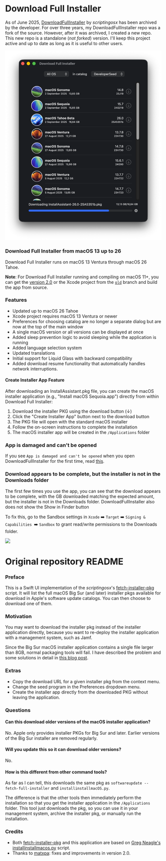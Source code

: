 # Download Full Installer

As of June 2025, [DownloadFullInstaller](https://github.com/scriptingosx/DownloadFullInstaller) by <em>scriptingosx</em> has been archived by the developer. For over three years, my DownloadFullInstaller repo was a fork of the source. However, after it was archived, I created a new repo. This new repo is a standalone (<em>not forked</em>) version. I'll keep this project active and up to date as long as it is useful to other users.

<img src="Images/DownloadFullInstaller.png" width="700px">

### Download Full Installer from macOS 13 up to 26 

Download Full Installer runs on macOS 13 Ventura through macOS 26 Tahoe.

**Note**: For Download Full Installer running and compiling on macOS 11+, you can get the [version 2.0](https://github.com/perez987/DownloadFullInstaller/releases/tag/2.0-123) or the Xcode project from the [`old`](https://github.com/perez987/DownloadFullInstaller/tree/old) branch and build the app from source.

### Features

- Updated up to macOS 26 Tahoe
- Xcode project requires macOS 13 Ventura or newer
- Preferences for choosing catalog are no longer a separate dialog but are now at the top of the main window
- A single macOS version or all versions can be displayed at once
- Added sleep prevention logic to avoid sleeping while the application is running
- Added language selection system
- Updated translations
- Initial support for Liquid Glass with backward compatibility
- Added download resume functionality that automatically handles network interruptions.

#### Create Installer App Feature

After downloading an InstallAssistant.pkg file, you can create the macOS installer application (e.g., "Install macOS Sequoia.app") directly from within Download Full Installer:

1. Download the installer PKG using the download button (↓)
2. Click the "Create Installer App" button next to the download button
3. The PKG file will open with the standard macOS installer
4. Follow the on-screen instructions to complete the installation
5. The macOS installer app will be created in the `/Applications` folder

### App is damaged and can't be opened

If you see `App is damaged and can't be opened` when you open DownloadFullInstaller for the first time, read [this](App-damaged.md).

### Download appears to be complete, but the installer is not in the Downloads folder

The first few times you use the app, you can see that the download appears to be complete, with the GB downloaded matching the expected amount, but the installer is not in the Downloads folder. DownloadFullInstaller also does not show the Show in Finder button

To fix this, go to the Sandbox settings in `Xcode` ➡️ `Target` ➡️ `Signing & Capabilities `➡️ `Sandbox` to grant read/write permissions to the Downloads folder.

<img src="Images/Sandbox.png" width="550">

# Original repository README

### Preface

This is a Swift UI implementation of the *scriptingosx*'s [fetch-installer-pkg](https://github.com/scriptingosx/fetch-installer-pkg) script. It will list the full macOS Big Sur (and later) installer pkgs available for download in Apple's software update catalogs. You can then choose to download one of them.

### Motivation

You may want to download the installer pkg instead of the installer application directly, because you want to re-deploy the installer application with a management system, such as Jamf. 

Since the Big Sur macOS installer application contains a single file larger than 8GB, normal packaging tools will fail. I have described the problem and some solutions in detail in [this blog post](https://scriptingosx.com/2020/11/deploying-the-big-sur-installer-application/).

### Extras

- Copy the download URL for a given installer pkg from the context menu.
- Change the seed program in the Preferences dropdown menu.
- Create the installer app directly from the downloaded PKG without leaving the application.

### Questions

#### Can this download older versions of the macOS installer application?

No. Apple only provides installer PKGs for Big Sur and later. Earlier versions of the Big Sur installer are removed regularly.

#### Will you update this so it can download older versions?

No.

#### How is this different from other command tools?

As far as I can tell, this downloads the same pkg as `softwareupdate --fetch-full-installer` and `installinstallmacOS.py`.

The difference is that the other tools then immediately perform the installation so that you get the installer application in the `/Applications` folder. This tool just downloads the pkg, so you can use it in your management system, archive the installer pkg, or manually run the installation.

<!-- Commented as obsolete
#### Skip sleep while downloading the installer

> **Note**: In August 2025, this has been superseded by Swift code integrated into the app.

Download Full Installer does not prevent the system from going to sleep while an installer is being downloaded. You can prevent this with the `caffeinate` command:

- open Terminal
- type `top | grep "Download"`
- stop `top` with Ctrl + C
- the output shows at the beginning of each line the PID of Download Full Installer
- type `caffeinate -w PID`(where PID is a number)
- sleep is blocked until Download Full Installer is closed.

``` bash
/Users/yo > top | grep "Download"
2233  Download Full In (more text...)
#stop with Ctrl + C
/Users/yo > caffeinate -w 2233
```
-->

### Credits

- Both [fetch-installer-pkg](https://github.com/scriptingosx/fetch-installer-pkg) and this application are based on [Greg Neagle's installinstallmacos.py](https://github.com/munki/macadmin-scripts/blob/main/installinstallmacos.py) script.
- Thanks to [matxpa](https://github.com/matxpa): fixes and improvements in version 2.0.
